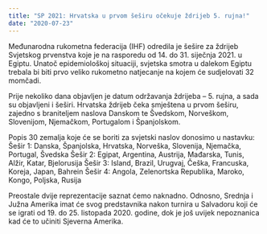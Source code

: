```yaml
---
title: "SP 2021: Hrvatska u prvom šeširu očekuje ždrijeb 5. rujna!"
date: "2020-07-23"
---
```


Međunarodna rukometna federacija (IHF) odredila je šešire za ždrijeb Svjetskog prvenstva koje je na rasporedu od 14. do 31. siječnja 2021. u Egiptu. Unatoč epidemiološkoj situaciji, svjetska smotra u dalekom Egiptu trebala bi biti prvo veliko rukometno natjecanje na kojem će sudjelovati 32 momčadi.

Prije nekoliko dana objavljen je datum održavanja ždrijeba – 5. rujna, a sada su objavljeni i šeširi. Hrvatska ždrijeb čeka smještena u prvom šeširu, zajedno s braniteljem naslova Danskom te Švedskom, Norveškom, Slovenijom, Njemačkom, Portugalom i Španjolskom.

Popis 30 zemalja koje će se boriti za svjetski naslov donosimo u nastavku:
Šešir 1: Danska, Španjolska, Hrvatska, Norveška, Slovenija, Njemačka, Portugal, Švedska
Šešir 2: Egipat, Argentina, Austrija, Mađarska, Tunis, Alžir, Katar, Bjelorusija
Šešir 3: Island, Brazil, Urugvaj, Češka, Francuska, Koreja, Japan, Bahrein
Šešir 4: Angola, Zelenortska Republika, Maroko, Kongo, Poljska, Rusija

Preostale dvije reprezentacije saznat ćemo naknadno. Odnosno, Srednja i Južna Amerika imat će svog predstavnika nakon turnira u Salvadoru koji će se igrati od 19. do 25. listopada 2020. godine, dok je još uvijek nepoznanica kad će to učiniti Sjeverna Amerika.
